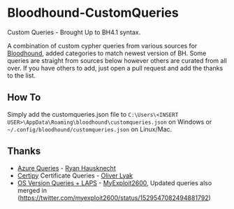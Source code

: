 # Bloodhound-CustomQueries
Custom Queries - Brought Up to BH4.1 syntax.

A combination of custom cypher queries from various sources for [Bloodhound](https://github.com/BloodHoundAD/BloodHound), added categories to match newest version of BH. Some queries are straight from sources below however others are curated from all over. If you have others to add, just open a pull request and add the thanks to the list.

## How To
Simply add the customqueries.json file to `C:\Users\<INSERT USER>\AppData\Roaming\bloodhound\customqueries.json` on Windows or `~/.config/bloodhound/customqueries.json` on Linux/Mac.

## Thanks
- [Azure Queries](https://github.com/hausec/Bloodhound-Custom-Queries) - [Ryan Hausknecht](https://twitter.com/Haus3c)
- [Certipy](https://github.com/ly4k/Certipy) Certificate Queries - [Oliver Lyak](https://twitter.com/ly4k_)
- [OS Version Queries + LAPS](https://github.com/myexploit/bloodhound-custom-queries) - [MyExploit2600](https://twitter.com/myexploit2600), Updated queries also merged in (https://twitter.com/myexploit2600/status/1529547082494881792)
